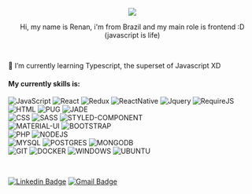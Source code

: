 

<!--
**renanlimabl/renanlimabl** is a ✨ _special_ ✨ repository because its `README.md` (this file) appears on your GitHub profile.

Here are some ideas to get you started:

- 🔭 I’m currently working on ...
- 🌱 I’m currently learning ...
- 👯 I’m looking to collaborate on ...
- 🤔 I’m looking for help with ...
- 💬 Ask me about ...
- 📫 How to reach me: ...
- 😄 Pronouns: ...
- ⚡ Fun fact: ...
-->

<p align="center">
<img src=https://i.ibb.co/6DH1j8d/code.gif" >
</p>
<p align="center">Hi, my name is Renan, i'm from Brazil and my main role is frontend :D (javascript is life)</p>
<br />
<p>🌱 I’m currently learning Typescript, the superset of Javascript XD</p>

<h4>My currently skills is:</h4>

![JavaScript](https://img.shields.io/badge/javascript%20-%23323330.svg?&style=for-the-badge&logo=javascript&logoColor=%23F7DF1E)
![React](https://img.shields.io/badge/react%20-%2320232a.svg?&style=for-the-badge&logo=react&logoColor=%2361DAFB)
![Redux](https://img.shields.io/badge/redux%20-%23593d88.svg?&style=for-the-badge&logo=redux&logoColor=white)
![ReactNative](https://img.shields.io/badge/react_native_basic%20-%2320232a.svg?&style=for-the-badge&logo=react&logoColor=%2361DAFB)
![Jquery](https://img.shields.io/badge/jquery%20-%230769AD.svg?&style=for-the-badge&logo=jquery&logoColor=white)
![RequireJS](https://img.shields.io/badge/requirejs-%23CC342D.svg?&style=for-the-badge&logo=javascript&logoColor=white")
<br />
![HTML](https://img.shields.io/badge/html5%20-%23E34F26.svg?&style=for-the-badge&logo=html5&logoColor=white)
![PUG](https://img.shields.io/badge/pug%20-%23E34F26.svg?&style=for-the-badge&logo=html5&logoColor=white)
![JADE](https://img.shields.io/badge/jade%20-%23E34F26.svg?&style=for-the-badge&logo=html5&logoColor=white)
<br />
![CSS](https://img.shields.io/badge/css3%20-%231572B6.svg?&style=for-the-badge&logo=css3&logoColor=white)
![SASS](https://img.shields.io/badge/SASS%20-hotpink.svg?&style=for-the-badge&logo=SASS&logoColor=white)
![STYLED-COMPONENT](https://img.shields.io/badge/-styledcomponent-E10098?style=for-the-badge&logo=javascript)
<br />
![MATERIAL-UI](https://img.shields.io/badge/material%20ui%20-%230081CB.svg?&style=for-the-badge&logo=material-ui&logoColor=white)
![BOOTSTRAP](https://img.shields.io/badge/bootstrap%20-%23563D7C.svg?&style=for-the-badge&logo=bootstrap&logoColor=white)
<br />
![PHP](https://img.shields.io/badge/php_basic-%23777BB4.svg?&style=for-the-badge&logo=php&logoColor=white)
![NODEJS](https://img.shields.io/badge/node.js_basic%20-%2343853D.svg?&style=for-the-badge&logo=node.js&logoColor=white)
<br />
![MYSQL](https://img.shields.io/badge/mysql-%2300f.svg?&style=for-the-badge&logo=mysql&logoColor=white)
![POSTGRES](https://img.shields.io/badge/postgres-%23316192.svg?&style=for-the-badge&logo=postgresql&logoColor=white)
![MONGODB](https://img.shields.io/badge/MongoDB-%234ea94b.svg?&style=for-the-badge&logo=mongodb&logoColor=white)
<br />
![GIT](https://img.shields.io/badge/git%20-%23F05033.svg?&style=for-the-badge&logo=git&logoColor=white)
![DOCKER](https://img.shields.io/badge/docker_basic%20-%230db7ed.svg?&style=for-the-badge&logo=docker&logoColor=white)
![WINDOWS](https://img.shields.io/badge/Windows-0078D6?style=for-the-badge&logo=windows&logoColor=white)
![UBUNTU](https://img.shields.io/badge/Ubuntu-E95420?style=for-the-badge&logo=ubuntu&logoColor=white)


<br />


[![Linkedin Badge](https://img.shields.io/badge/-Renan-blue?style=flat-square&logo=Linkedin&logoColor=white&link=https://www.linkedin.com/in/renanlimaweb/)](https://www.linkedin.com/in/renanlimaweb/)
[![Gmail Badge](https://img.shields.io/badge/-renanlimabl@gmail.com-c14438?style=flat-square&logo=Gmail&logoColor=white&link=mailto:renanlimabl@gmail.com)](mailto:renanlimabl@gmail.com)

